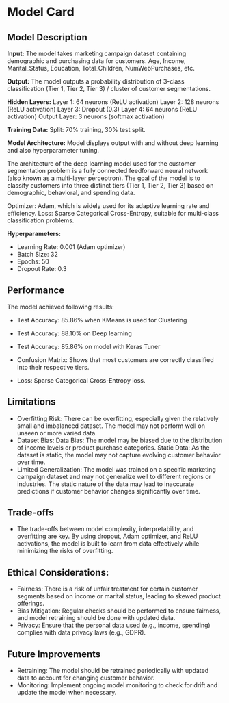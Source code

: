 # Model Card

## Model Description

**Input:** 
The model takes marketing campaign dataset containing demographic and purchasing data for customers.
Age, Income, Marital_Status, Education, Total_Children, NumWebPurchases, etc.

**Output:**
The model outputs a probability distribution of 3-class classification (Tier 1, Tier 2, Tier 3) / cluster of customer segmentations.

**Hidden Layers:**
Layer 1: 64 neurons (ReLU activation)
Layer 2: 128 neurons (ReLU activation)
Layer 3: Dropout (0.3)
Layer 4: 64 neurons (ReLU activation)
Output Layer: 3 neurons (softmax activation)

**Training Data:**
Split: 70% training, 30% test split.

**Model Architecture:** 
Model displays output with and without deep learning and also hyperparameter tuning.

The architecture of the deep learning model used for the customer segmentation problem is a fully connected feedforward neural network (also known as a multi-layer perceptron). The goal of the model is to classify customers into three distinct tiers (Tier 1, Tier 2, Tier 3) based on demographic, behavioral, and spending data. 

Optimizer: Adam, which is widely used for its adaptive learning rate and efficiency.
Loss: Sparse Categorical Cross-Entropy, suitable for multi-class classification problems.

**Hyperparameters:**
- Learning Rate: 0.001 (Adam optimizer)
- Batch Size: 32
- Epochs: 50
- Dropout Rate: 0.3

## Performance

The model achieved following results:
- Test Accuracy: 85.86% when KMeans is used for Clustering
- Test Accuracy: 88.10% on Deep learning
- Test Accuracy: 85.86% on model with Keras Tuner

- Confusion Matrix: Shows that most customers are correctly classified into their respective tiers.
- Loss: Sparse Categorical Cross-Entropy loss.

## Limitations

- Overfitting Risk:
There can be overfitting, especially given the relatively small and imbalanced dataset. The model may not perform well on unseen or more varied data.
- Dataset Bias:
Data Bias: The model may be biased due to the distribution of income levels or product purchase categories.
Static Data: As the dataset is static, the model may not capture evolving customer behavior over time.
- Limited Generalization:
The model was trained on a specific marketing campaign dataset and may not generalize well to different regions or industries. The static nature of the data may lead to inaccurate predictions if customer behavior changes significantly over time.

## Trade-offs

- The trade-offs between model complexity, interpretability, and overfitting are key. By using dropout, Adam optimizer, and ReLU activations, the model is built to learn from data effectively while minimizing the risks of overfitting.

## Ethical Considerations:

- Fairness: There is a risk of unfair treatment for certain customer segments based on income or marital status, leading to skewed product offerings.
- Bias Mitigation: Regular checks should be performed to ensure fairness, and model retraining should be done with updated data.
- Privacy: Ensure that the personal data used (e.g., income, spending) complies with data privacy laws (e.g., GDPR).

## Future Improvements
- Retraining: The model should be retrained periodically with updated data to account for changing customer behavior.
- Monitoring: Implement ongoing model monitoring to check for drift and update the model when necessary.